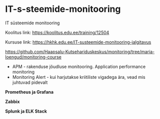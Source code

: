 # IT-s-steemide-monitooring
IT süsteemide monitooring


Koolitus link: https://koolitus.edu.ee/training/12504

Kursuse link: https://hkhk.edu.ee/IT-susteemide-monitooring-jalgitavus

https://github.com/Haapsalu-Kutsehariduskeskus/monitoring/tree/maria-loengud/monitoring-course

* APM - rakenduse jõudluse monitooring. Application performance monitoring
* Monitoring Alert - kui harjutakse kriitiliste vigadega ära, vead mis juhtuvad pidevalt

**Prometheus ja Grafana**

**Zabbix**

**Splunk ja ELK Stack**

